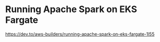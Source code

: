 # Running Apache Spark on EKS Fargate

https://dev.to/aws-builders/running-apache-spark-on-eks-fargate-1l55
